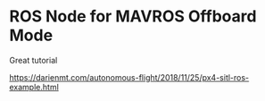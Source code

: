 # ROS Node for MAVROS Offboard Mode

Great tutorial

https://darienmt.com/autonomous-flight/2018/11/25/px4-sitl-ros-example.html